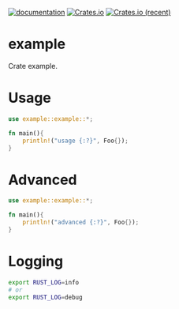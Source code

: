[![documentation](https://docs.rs/example/badge.svg)](https://docs.rs/example) [![Crates.io](https://img.shields.io/crates/v/example.svg)](https://crates.io/crates/example) [![Crates.io (recent)](https://img.shields.io/crates/dr/example)](https://crates.io/crates/example)

# example

Crate example.

# Usage

```rust
use example::example::*;

fn main(){
	println!("usage {:?}", Foo{});
}
```

# Advanced

```rust
use example::example::*;

fn main(){
	println!("advanced {:?}", Foo{});
}
```

# Logging

```bash
export RUST_LOG=info
# or
export RUST_LOG=debug
```